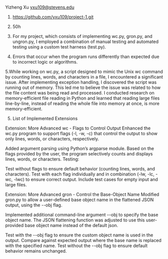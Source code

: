 Yizheng Xu yxu109@stevens.edu

1. https://github.com/yxu109/project-1.git

2. 50h

3. For my project, which consists of implementing wc.py, gron.py, and ungron.py, I employed a combination of manual testing and automated testing using a custom test harness (test.py).

4. Errors that occur when the program runs differently than expected due to incorrect logic or algorithms. 

5.While working on wc.py, a script designed to mimic the Unix wc command by counting lines, words, and characters in a file, I encountered a significant issue. After implementing exception handling, I discovered the script was running out of memory. This led me to believe the issue was related to how the file content was being read and processed. I conducted research on memory-efficient file reading in Python and learned that reading large files line-by-line, instead of reading the whole file into memory at once, is more memory-efficient.

5. List of Implemented Extensions

Extension: More Advanced wc - Flags to Control Output
Enhanced the wc.py program to support flags (-l, -w, -c) that control the output to show only lines, words, or characters, respectively.

Added argument parsing using Python’s argparse module.
Based on the flags provided by the user, the program selectively counts and displays lines, words, or characters.
Testing:

Test without flags to ensure default behavior (counting lines, words, and characters).
Test with each flag individually and in combination (-lw, -lc, -wc, -lwc) to ensure correct output.
Include test cases for empty input and large files.


Extension: More Advanced gron - Control the Base-Object Name
Modified gron.py to allow a user-defined base object name in the flattened JSON output, using the --obj flag.

Implemented additional command-line argument --obj to specify the base object name.
The JSON flattening function was adjusted to use this user-provided base object name instead of the default json.

Test with the --obj flag to ensure the custom object name is used in the output.
Compare against expected output where the base name is replaced with the specified name.
Test without the --obj flag to ensure default behavior remains unchanged.

